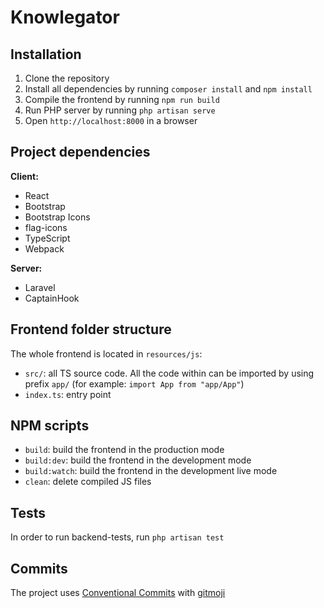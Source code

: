 # Knowlegator

## Installation
1. Clone the repository
2. Install all dependencies by running `composer install` and `npm install`
3. Compile the frontend by running `npm run build`
4. Run PHP server by running `php artisan serve`
5. Open `http://localhost:8000` in a browser

## Project dependencies
**Client:**
- React
- Bootstrap
- Bootstrap Icons
- flag-icons
- TypeScript
- Webpack

**Server:**
- Laravel
- CaptainHook

## Frontend folder structure
The whole frontend is located in `resources/js`:
- `src/`: all TS source code. All the code within can be imported by using prefix `app/` (for example: `import App from "app/App"`)
- `index.ts`: entry point

## NPM scripts
- `build`: build the frontend in the production mode
- `build:dev`: build the frontend in the development mode
- `build:watch`: build the frontend in the development live mode
- `clean`: delete compiled JS files

## Tests
In order to run backend-tests, run `php artisan test`

## Commits
The project uses [Conventional Commits](https://www.conventionalcommits.org/en/v1.0.0/) with [gitmoji](https://gitmoji.dev/)
